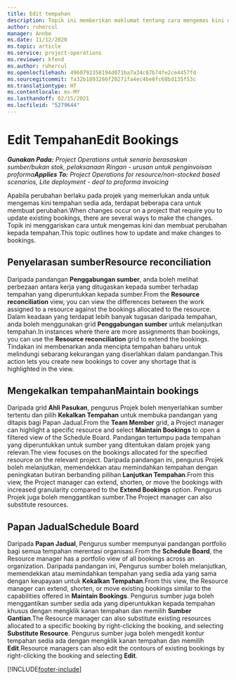 ```yaml
---
title: Edit tempahan
description: Topik ini memberikan maklumat tentang cara mengemas kini dan membuat perubahan kepada tempahan.
author: ruhercul
manager: Annbe
ms.date: 11/12/2020
ms.topic: article
ms.service: project-operations
ms.reviewer: kfend
ms.author: ruhercul
ms.openlocfilehash: 4960792358194d071ba7a34c87b74fe2ce4457fd
ms.sourcegitcommit: fa32b1893286f20271fa4ec4be8fc68bd135f53c
ms.translationtype: HT
ms.contentlocale: ms-MY
ms.lasthandoff: 02/15/2021
ms.locfileid: "5279644"
---
```

# <a name="edit-bookings"></a><span data-ttu-id="a669e-103">Edit Tempahan</span><span class="sxs-lookup"><span data-stu-id="a669e-103">Edit Bookings</span></span>

<span data-ttu-id="a669e-104">_**Gunakan Pada:** Project Operations untuk senario berasaskan sumber/bukan stok, pelaksanaan Ringan - urusan untuk penginvoisan proforma_</span><span class="sxs-lookup"><span data-stu-id="a669e-104">_**Applies To:** Project Operations for resource/non-stocked based scenarios, Lite deployment - deal to proforma invoicing_</span></span>


<span data-ttu-id="a669e-105">Apabila perubahan berlaku pada projek yang memerlukan anda untuk mengemas kini tempahan sedia ada, terdapat beberapa cara untuk membuat perubahan.</span><span class="sxs-lookup"><span data-stu-id="a669e-105">When changes occur on a project that require you to update existing bookings, there are several ways to make the changes.</span></span> <span data-ttu-id="a669e-106">Topik ini menggariskan cara untuk mengemas kini dan membuat perubahan kepada tempahan.</span><span class="sxs-lookup"><span data-stu-id="a669e-106">This topic outlines how to update and make changes to bookings.</span></span>

## <a name="resource-reconciliation"></a><span data-ttu-id="a669e-107">Penyelarasan sumber</span><span class="sxs-lookup"><span data-stu-id="a669e-107">Resource reconciliation</span></span>

<span data-ttu-id="a669e-108">Daripada pandangan **Penggabungan sumber**, anda boleh melihat perbezaan antara kerja yang ditugaskan kepada sumber terhadap tempahan yang diperuntukkan kepada sumber.</span><span class="sxs-lookup"><span data-stu-id="a669e-108">From the **Resource reconciliation** view, you can view the differences between the work assigned to a resource against the bookings allocated to the resource.</span></span> <span data-ttu-id="a669e-109">Dalam keadaan yang terdapat lebih banyak tugasan daripada tempahan, anda boleh menggunakan grid **Penggabungan sumber** untuk melanjutkan tempahan.</span><span class="sxs-lookup"><span data-stu-id="a669e-109">In instances where there are more assignments than bookings, you can use the **Resource reconciliation** grid to extend the bookings.</span></span> <span data-ttu-id="a669e-110">Tindakan ini membenarkan anda mencipta tempahan baharu untuk melindungi sebarang kekurangan yang diserlahkan dalam pandangan.</span><span class="sxs-lookup"><span data-stu-id="a669e-110">This action lets you create new bookings to cover any shortage that is highlighted in the view.</span></span>

## <a name="maintain-bookings"></a><span data-ttu-id="a669e-111">Mengekalkan tempahan</span><span class="sxs-lookup"><span data-stu-id="a669e-111">Maintain bookings</span></span>

<span data-ttu-id="a669e-112">Daripada grid **Ahli Pasukan**, pengurus Projek boleh menyerlahkan sumber tertentu dan pilih **Kekalkan Tempahan** untuk membuka pandangan yang ditapis bagi Papan Jadual.</span><span class="sxs-lookup"><span data-stu-id="a669e-112">From the **Team Member** grid, a Project manager can highlight a specific resource and select **Maintain Bookings** to open a filtered view of the Schedule Board.</span></span> <span data-ttu-id="a669e-113">Pandangan tertumpu pada tempahan yang diperuntukkan untuk sumber yang ditentukan dalam projek yang relevan.</span><span class="sxs-lookup"><span data-stu-id="a669e-113">The view focuses on the bookings allocated for the specified resource on the relevant project.</span></span> <span data-ttu-id="a669e-114">Daripada pandangan ini, pengurus Projek boleh melanjutkan, memendekkan atau memindahkan tempahan dengan peningkatan butiran berbanding pilihan **Lanjutkan Tempahan**.</span><span class="sxs-lookup"><span data-stu-id="a669e-114">From this view, the Project manager can extend, shorten, or move the bookings with increased granularity compared to the **Extend Bookings** option.</span></span> <span data-ttu-id="a669e-115">Pengurus Projek juga boleh menggantikan sumber.</span><span class="sxs-lookup"><span data-stu-id="a669e-115">The Project manager can also substitute resources.</span></span>

## <a name="schedule-board"></a><span data-ttu-id="a669e-116">Papan Jadual</span><span class="sxs-lookup"><span data-stu-id="a669e-116">Schedule Board</span></span>

<span data-ttu-id="a669e-117">Daripada **Papan Jadual**, Pengurus sumber mempunyai pandangan portfolio bagi semua tempahan merentasi organisasi.</span><span class="sxs-lookup"><span data-stu-id="a669e-117">From the **Schedule Board**, the Resource manager has a portfolio view of all bookings across an organization.</span></span> <span data-ttu-id="a669e-118">Daripada pandangan ini, Pengurus sumber boleh melanjutkan, memendekkan atau memindahkan tempahan yang sedia ada yang sama dengan keupayaan untuk **Kekalkan Tempahan**.</span><span class="sxs-lookup"><span data-stu-id="a669e-118">From this view, the Resource manager can extend, shorten, or move existing bookings similar to the capabilities offered in **Maintain Bookings**.</span></span> <span data-ttu-id="a669e-119">Pengurus sumber juga boleh menggantikan sumber sedia ada yang diperuntukkan kepada tempahan khusus dengan mengklik kanan tempahan dan memilih **Sumber Gantian**.</span><span class="sxs-lookup"><span data-stu-id="a669e-119">The Resource manager can also substitute existing resources allocated to a specific booking by right-clicking the booking, and selecting **Substitute Resource**.</span></span> <span data-ttu-id="a669e-120">Pengurus sumber juga boleh mengedit kontur tempahan sedia ada dengan mengklik kanan tempahan dan memilih **Edit**.</span><span class="sxs-lookup"><span data-stu-id="a669e-120">Resource managers can also edit the contours of existing bookings by right-clicking the booking and selecting **Edit**.</span></span>


[!INCLUDE[footer-include](../includes/footer-banner.md)]